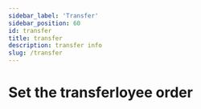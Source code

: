 ```yaml
---
sidebar_label: 'Transfer'
sidebar_position: 60
id: transfer
title: transfer
description: transfer info
slug: /transfer
---
```


# Set the transferloyee order

